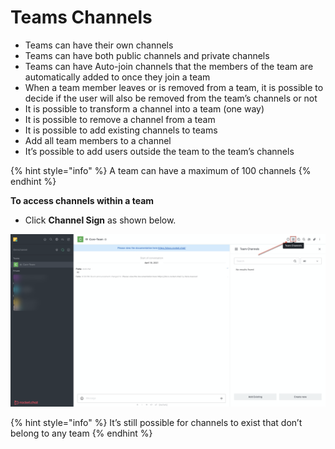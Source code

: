 # Teams Channels

* Teams can have their own channels
* Teams can have both public channels and private channels
* Teams can have Auto-join channels that the members of the team are automatically added to once they join a team
* When a team member leaves or is removed from a team, it is possible to decide if the user will also be removed from the team’s channels or not
* It is possible to transform a channel into a team (one way)
* It is possible to remove a channel from a team
* It is possible to add existing channels to teams
* Add all team members to a channel
* It’s possible to add users outside the team to the team’s channels

{% hint style="info" %}
A team can have a maximum of 100 channels
{% endhint %}

**To access channels within a team**

* Click **Channel Sign** as shown below.

![](<../../../../.gitbook/assets/image (352).png>)

{% hint style="info" %}
It’s still possible for channels to exist that don’t belong to any team
{% endhint %}
